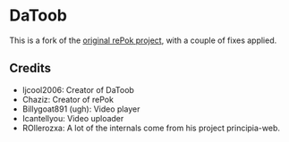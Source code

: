 # DaToob
This is a fork of the [original rePok project](https://github.com/chazizgrkb/repok), with a couple of fixes applied.

## Credits

* ljcool2006: Creator of DaToob
* Chaziz: Creator of rePok
* Billygoat891 (ugh): Video player
* Icantellyou: Video uploader
* ROllerozxa: A lot of the internals come from his project principia-web.
